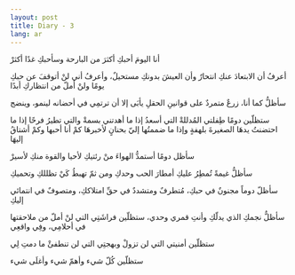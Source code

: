 ```yaml
---
layout: post
title: Diary - 3
lang: ar
---
```


أنا اليومَ أحبكِ أكثرَ من البارحة وسأحبكِ غدًا أكثرْ

أعرفُ أن الابتعادَ عنكِ انتحارٌ وأن العيشَ بدونكِ مستحيلٌ، وأعرفُ أني لنْ أتوقفَ عن حبكِ يومًا ولنْ أملّ من انتظاركِ أبدًا

سأظلُّ كما أنا، زرعٌ متمردٌ على قوانينِ الحقلِ يأبَى إلا أن ترتمِي في أحضانه لينمو، وينضج

ستظلّين دومًا طِفلتي المُدللةْ التي أسعدُ إذا ما أهدتني بسمةْ والتي تطيرُ فرحًا إذا ما احتضنتُ يدهَا الصغيرةَ بلهفةٍ وإذا ما ضممتُها إليّ بحنانٍ لأخبرهَا كمْ أنا أحبها وكمْ أشتاقُ إليهَا

سأظل دومًا أستمدُّ الهواءَ منْ رئتيكِ لأحيا والقوة منكِ لأسيرْ

سأظلُّ غيمةً تُمطِرُ عليكِ أمطارَ الحب وحدكِ ومن ثمّ تهبطُ كَيْ تظللكِ وتحميكِ

سأظلّ دوماً مجنونٌ في حبكِ، مُتطرفٌ ومتشددٌ في حقِّ امتلاككِ، ومتصوفٌ في انتمائي إليكِ

سأظلٌّ نجمكِ الذي يدلّكِ وأنتِ قمري وحدي، ستظلّين فراشَتِي التي لنْ أملّ من ملاحقتها في أحلامِي، وفِي واقعِي

ستظلّين أمنيتي التي لن تزولْ وبهجتِي التي لن تنطفئْ ما دمتِ لِي

ستظلّين كُلّ شيء وأهمّ شيء وأغلَى شيء
